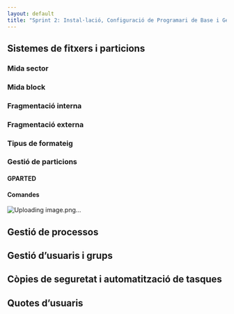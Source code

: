 ```yaml
---
layout: default
title: "Sprint 2: Instal·lació, Configuració de Programari de Base i Gestió de Fitxers "
---
```


## Sistemes de fitxers i particions
### Mida sector
### Mida block
### Fragmentació interna
### Fragmentació externa
### Tipus de formateig
### Gestió de particions
#### GPARTED
#### Comandes
![Uploading image.png…]()

## Gestió de processos
## Gestió d’usuaris i grups
## Còpies de seguretat i automatització de tasques
## Quotes d’usuaris

